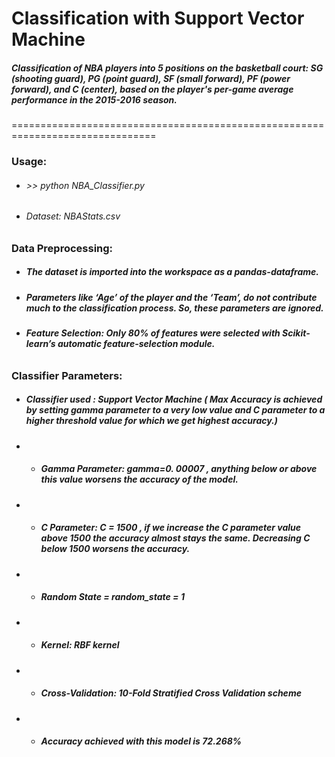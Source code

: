# Classification with Support Vector Machine

##### Classification of NBA players into 5 positions on the basketball court: SG (shooting guard), PG (point guard), SF (small forward), PF (power forward), and C (center), based on the player's per-game average performance in the 2015-2016 season.
===============================================================================
### Usage:
- ###### >> python NBA_Classifier.py
-  ###### Dataset: NBAStats.csv
### Data Preprocessing:

  - ##### The dataset is imported into the workspace as a pandas-dataframe.
  #####
  - ##### Parameters like ‘Age’ of the player and the ‘Team’, do not contribute much to the classification process. So, these parameters are ignored.

- ##### Feature Selection: Only 80% of features were selected with Scikit-learn’s automatic feature-selection module.
######
### Classifier Parameters:
- ##### Classifier used : Support Vector Machine ( Max Accuracy is achieved by setting gamma parameter to a very low value and C parameter to a higher threshold value for which we get highest accuracy.)
- - ##### Gamma Parameter: gamma=0. 00007 , anything below or above this value worsens the accuracy of the model.
- - ##### C Parameter: C = 1500 , if we increase the C parameter value above 1500 the accuracy almost stays the same. Decreasing C below 1500 worsens the accuracy.
- -  ##### Random State = random_state = 1
- -  ##### Kernel: RBF kernel
- -  ##### Cross-Validation: 10-Fold Stratified Cross Validation scheme
- -   ##### Accuracy achieved with this model is 72.268%
